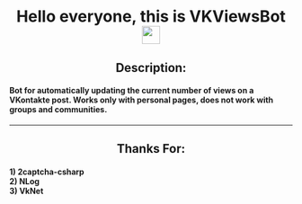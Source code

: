 <h1 align="center">Hello everyone, this is VKViewsBot <img src="https://github.com/blackcater/blackcater/raw/main/images/Hi.gif" height="32" /></h1>
<h2 align="center">Description:</h3>
<h4><strong>Bot for automatically updating the current number of views on a VKontakte post. Works only with personal pages, does not work with groups and communities.</strong></h4>
<hr />
<h2 align="center">Thanks For:</h3>
<h4>1) 2captcha-csharp<br />2) NLog<br />3) VkNet</h4>